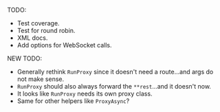 TODO:
  * Test coverage.
  * Test for round robin.
  * XML docs.
  * Add options for WebSocket calls.


NEW TODO:
  * Generally rethink `RunProxy` since it doesn't need a route...and args do not make sense.
  * `RunProxy` should also always forward the `**rest`...and it doesn't now.
  * It looks like `RunProxy` needs its own proxy class.
  * Same for other helpers like `ProxyAsync`?